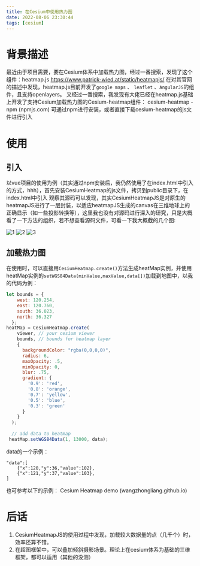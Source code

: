 ```yaml
---
title: 在Cesium中使用热力图
date: 2022-08-06 23:30:44
tags: [cesium]
---
```


# 背景描述
最近由于项目需要，要在Cesium体系中加载热力图，经过一番搜索，发现了这个组件：heatmap.js https://www.patrick-wied.at/static/heatmapjs/
在对其官网的描述中发现，heatmap.js目前开发了`google maps` 、 `leaflet` 、`AngularJS`的组件，且支持openlayers。
又经过一番搜索，我发现有大佬已经在heatmap.js基础上开发了支持Cesium加载热力图的Cesium-heatmap组件： cesium-heatmap - npm (npmjs.com) 
可通过npm进行安装，或者直接下载cesium-heatmap的js文件进行引入
# 使用
## 引入
以vue项目的使用为例（其实通过npm安装后，我仍然使用了在index.html中引入的方式，hhh），首先安装CesiumHeatmap的js文件，拷贝到public目录下，在index.html中引入
观察其源码可以发现，其实CesiumHeatmapJS是对原生的heatmapJS进行了一层封装，以适应heatmapJS生成的canvas在三维地球上的正确显示（如一些投影转换等），这里我也没有对源码进行深入的研究，只是大概看了一下方法的组织，若不想查看源码文件，可看一下我大概截的几个图:

![1](https://raw.githubusercontent.com/homxuwang/homxuwang.github.io/jekyll/images/在Cesium中使用热力图/1.png)
![2](https://raw.githubusercontent.com/homxuwang/homxuwang.github.io/jekyll/images/在Cesium中使用热力图/2.png)
![3](https://raw.githubusercontent.com/homxuwang/homxuwang.github.io/jekyll/images/在Cesium中使用热力图/3.png)

## 加载热力图
在使用时，可以直接用`CesiumHeatmap.create()`方法生成heatMap实例，并使用heatMap实例的`setWGS84Data(minValue,maxValue,data[])`加载到地图中，以我的代码为例：
```js
let bounds = {
    west: 120.254,
    east: 120.760,
    south: 36.023,
    north: 36.327
  };
heatMap = CesiumHeatmap.create(
    viewer, // your cesium viewer
    bounds, // bounds for heatmap layer
    {
      backgroundColor: "rgba(0,0,0,0)",
      radius: 6,
      maxOpacity: .5,
      minOpacity: 0,
      blur: .75,
      gradient: {
        '0.9': 'red',
        '0.8': 'orange',
        '0.7': 'yellow',
        '0.5': 'blue',
        '0.3': 'green'
      }
    }
  );
  
  // add data to heatmap
 heatMap.setWGS84Data(1, 13000, data);
```
data的一个示例：
```
"data":[
    {"x":120,"y":36,"value":102},
    {"x":121,"y":37,"value":103},
]
```

也可参考以下的示例：
Cesium Heatmap demo (wangzhongliang.github.io)
# 后话
1. CesiumHeatmapJS的使用过程中发现，加载较大数据量的点（几千个）时，效率还算不错。
2. 在超图框架中，可以叠加倾斜摄影场景。理论上在cesium体系为基础的三维框架，都可以适用（其他的没测）

<!-- <div class="heatmap-wrapper">
  <div class="heatmap" style="position: absolute;width: 100%;height: 100%;"></div>
</div> -->
<script src="/myjs/heatmap.min.js"></script>
<script src="/myjs/initheatmap.js"></script>